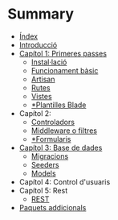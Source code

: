 # Summary

* [Índex](README.md)
* [Introducció](introduccio.md)
* [Capítol 1: Primeres passes](capitol-1-primeres-passes.md)
  * [Instal·lació](instalacio.md)
  * [Funcionament bàsic](funcionament.md)
  * [Artisan](artisan.md)
  * [Rutes](rutes.md)
  * [Vistes](vistes.md)
  * [\*Plantilles Blade](blade.md)
* Capítol 2:
  * [Controladors](controladors.md)
  * [Middleware o filtres](filtres.md)
  * [\*Formularis](forms.md)
* [Capítol 3: Base de dades](base-de-dades.md)
  * [Migracions](migracions.md)
  * [Seeders](seeders.md)
  * [Models](models.md)
* Capítol 4: Control d'usuaris
* Capítol 5: Rest
  * [REST](rest.md)
* [Paquets addicionals](paquets.md)

